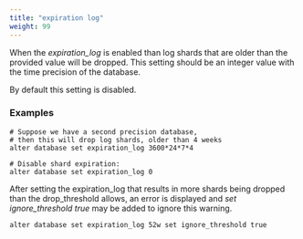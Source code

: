 ```yaml
---
title: "expiration log"
weight: 99
---
```


When the *expiration_log* is enabled than log shards that are older than the provided value will be dropped. This setting should be an integer value with the time precision of the database.

By default this setting is disabled.

### Examples

```siridb
# Suppose we have a second precision database,
# then this will drop log shards, older than 4 weeks
alter database set expiration_log 3600*24*7*4

# Disable shard expiration:
alter database set expiration_log 0
```

After setting the expiration_log that results in more shards being dropped than the drop_threshold allows, an error is displayed and *set ignore_threshold true* may be added to ignore this warning.

```siridb
alter database set expiration_log 52w set ignore_threshold true
```
